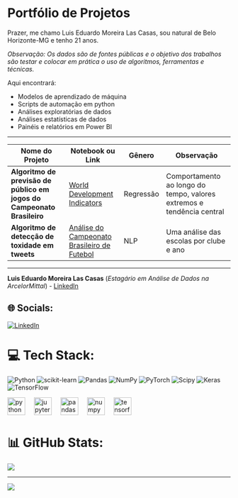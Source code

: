 <img align="center" src="" alt="" />

# Portfólio de Projetos

Prazer, me chamo Luis Eduardo Moreira Las Casas, sou natural de Belo Horizonte-MG e tenho 21 anos.

*Observação: Os dados são de fontes públicas e o objetivo dos trabalhos são testar e colocar em prática o uso de algoritmos, ferramentas e técnicas.*

Aqui encontrará:
- Modelos de aprendizado de máquina 
- Scripts de automação em python
- Análises exploratórias de dados
- Análises estatísticas de dados
- Painéis e relatórios em Power BI

- ------------

|    Nome do Projeto  | Notebook ou Link    |    Gênero          |  Observação  | 
| ------------        | ------------        | ------------ | ------------ |
| **Algoritmo de previsão de público em jogos do Campeonato Brasileiro** | [World Development Indicators](https://github.com/igor-smf/portifolio/blob/main/An%C3%A1lise%20de%20Indicadores/World_Development_Indicators.ipynb) | Regressão | Comportamento ao longo do tempo, valores extremos e tendência central
| **Algoritmo de detecção de toxidade em tweets** | [Análise do Campeonato Brasileiro de Futebol](https://app.powerbi.com/view?r=eyJrIjoiNDAzMTEzMGUtMjM3Yy00ZGFiLWIzYzMtY2NkNzQ5N2NjNWM5IiwidCI6IjQ0OTBkZmExLTAzNTMtNDY1NS1iZDE3LWRiOGNmYTlkMWIzOSJ9) | NLP | Uma análise das escolas por clube e ano |
------------

**Luis Eduardo Moreira Las Casas** (*Estagário em Análise de Dados na ArcelorMittal*) - [LinkedIn]([https://www.linkedin.com/in/igor-silva-897775156/](https://www.linkedin.com/in/luis-las-casas/)) 


## 🌐 Socials:
[![LinkedIn](https://img.shields.io/badge/LinkedIn-%230077B5.svg?logo=linkedin&logoColor=white)](https://linkedin.com/in/ddd) 

# 💻 Tech Stack:
![Python](https://img.shields.io/badge/python-3670A0?style=for-the-badge&logo=python&logoColor=ffdd54) ![scikit-learn](https://img.shields.io/badge/scikit--learn-%23F7931E.svg?style=for-the-badge&logo=scikit-learn&logoColor=white) ![Pandas](https://img.shields.io/badge/pandas-%23150458.svg?style=for-the-badge&logo=pandas&logoColor=white) ![NumPy](https://img.shields.io/badge/numpy-%23013243.svg?style=for-the-badge&logo=numpy&logoColor=white) ![PyTorch](https://img.shields.io/badge/PyTorch-%23EE4C2C.svg?style=for-the-badge&logo=PyTorch&logoColor=white) ![Scipy](https://img.shields.io/badge/SciPy-%230C55A5.svg?style=for-the-badge&logo=scipy&logoColor=%white)   ![Keras](https://img.shields.io/badge/Keras-%23D00000.svg?style=for-the-badge&logo=Keras&logoColor=white) ![TensorFlow](https://img.shields.io/badge/TensorFlow-%23FF6F00.svg?style=for-the-badge&logo=TensorFlow&logoColor=white)

<div align="left">
  <img src="https://cdn.jsdelivr.net/gh/devicons/devicon/icons/python/python-original.svg" height="40" alt="python logo"  />
  <img width="12" />
  <img src="https://cdn.jsdelivr.net/gh/devicons/devicon/icons/jupyter/jupyter-original.svg" height="40" alt="jupyter logo"  />
  <img width="12" />
  <img src="https://cdn.jsdelivr.net/gh/devicons/devicon/icons/pandas/pandas-original.svg" height="40" alt="pandas logo"  />
  <img width="12" />
  <img src="https://cdn.jsdelivr.net/gh/devicons/devicon/icons/numpy/numpy-original.svg" height="40" alt="numpy logo"  />
  <img width="12" />
  <img src="https://cdn.jsdelivr.net/gh/devicons/devicon/icons/tensorflow/tensorflow-original.svg" height="40" alt="tensorflow logo"  />
</div>

###

# 📊 GitHub Stats:
![](https://github-readme-stats.vercel.app/api/top-langs/?username=dudumlc&theme=dark&hide_border=true&include_all_commits=false&count_private=false&layout=compact)

---
[![](https://visitcount.itsvg.in/api?id=dudumlc&icon=0&color=0)](https://visitcount.itsvg.in)

<!-- Proudly created with GPRM ( https://gprm.itsvg.in ) -->
